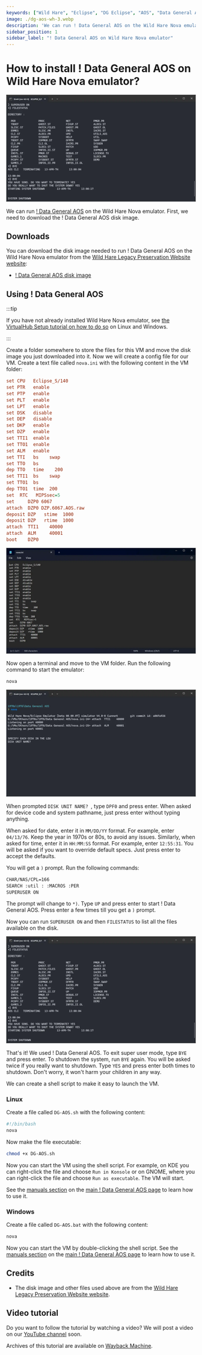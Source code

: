 ```yaml
---
keywords: ["Wild Hare", "Eclipse", "DG Eclipse", "AOS", "Data General AOS", "Data General Eclipse", "Data General", 1970s, 1972]
image: ./dg-aos-wh-3.webp
description: 'We can run ! Data General AOS on the Wild Hare Nova emulator. First, we need to download the ! Data General AOS disk image. You can download the disk image needed to run ! Data General AOS on the Wild Hare Nova emulator from the Wild Hare Legacy Preservation Website website:'
sidebar_position: 1
sidebar_label: "! Data General AOS on Wild Hare Nova emulator"
---
```


# How to install ! Data General AOS on Wild Hare Nova emulator?

![Wild Hare Nova emulator with ! Data General AOS](./dg-aos-wh-3.webp)

We can run [! Data General AOS](/1970s/1976/dg-aos) on the Wild Hare Nova emulator. First, we need to download the ! Data General AOS disk image.

## Downloads

You can download the disk image needed to run ! Data General AOS on the Wild Hare Nova emulator from the [Wild Hare Legacy Preservation Website website](http://www.novasareforever.org/):

- [! Data General AOS disk image](http://www.novasareforever.org/archive/public/wh/simh/disks/DZP.6067.AOS.raw)

## Using ! Data General AOS

:::tip

If you have not already installed Wild Hare Nova emulator, see [the VirtualHub Setup tutorial on how to do so](https://setup.virtualhub.eu.org/wh-nova/) on Linux and Windows.

:::

Create a folder somewhere to store the files for this VM and move the disk image you just downloaded into it. Now we will create a config file for our VM. Create a text file called `nova.ini` with the following content in the VM folder:

```ini
set CPU   Eclipse_S/140
set PTR   enable
set PTP   enable
set PLT   enable
set LPT   enable
set DSK   disable
set DEP   disable
set DKP   enable
set DZP   enable
set TTI1  enable
set TTO1  enable
set ALM   enable
set TTI   bs    swap
set TTO   bs
dep TTO   time    200
set TTI1  bs    swap
set TTO1  bs
dep TTO1  time  200
set  RTC   MIPSsec=5
set     DZP0 6067
attach  DZP0 DZP.6067.AOS.raw
deposit DZP   stime  1000
deposit DZP   rtime  1000
attach  TTI1    40000
attach  ALM     40001
boot    DZP0
```

![nova.ini](./dg-aos-wh-1.webp)

Now open a terminal and move to the VM folder. Run the following command to start the emulator:

```bash
nova
```

![nova](./dg-aos-wh-2.webp)

When prompted `DISK UNIT NAME? `, type `DPF0` and press enter. When asked for device code and system pathname, just press enter without typing anything.

When asked for date, enter it in `MM/DD/YY` format. For example, enter `04/13/76`. Keep the year in 1970s or 80s, to avoid any issues. Similarly, when asked for time, enter it in `HH:MM:SS` format. For example, enter `12:55:31`. You will be asked if you want to override default specs. Just press enter to accept the defaults.

You will get a `)` prompt. Run the following commands:

```bash
CHAR/NAS/CPL=166
SEARCH :util : :MACROS :PER
SUPERUSER ON
```

The prompt will change to `*)`. Type `UP` and press enter to start ! Data General AOS. Press enter a few times till you get a `)` prompt.

Now you can run `SUPERUSER ON` and then `FILESTATUS` to list all the files available on the disk.

![List of files in ! Data General AOS](./dg-aos-wh-3.webp)

That's it! We used ! Data General AOS. To exit super user mode, type `BYE` and press enter. To shutdown the system, run `BYE` again. You will be asked twice if you really want to shutdown. Type `YES` and press enter both times to shutdown. Don't worry, it won't harm your children in any way.

We can create a shell script to make it easy to launch the VM.

### Linux

Create a file called `DG-AOS.sh` with the following content:

```bash
#!/bin/bash
nova
```

Now make the file executable:

```bash
chmod +x DG-AOS.sh
```

Now you can start the VM using the shell script. For example, on KDE you can right-click the file and choose `Run in Konsole` or on GNOME, where you can right-click the file and choose `Run as executable`. The VM will start.

See the [manuals section](/1970s/1976/dg-aos/#manuals) on the [main ! Data General AOS page](/1970s/1976/dg-aos/) to learn how to use it.

### Windows

Create a file called `DG-AOS.bat` with the following content:

```bash
nova
```

Now you can start the VM by double-clicking the shell script. See the [manuals section](/1970s/1976/dg-aos/#manuals) on the [main ! Data General AOS page](/1970s/1976/dg-aos/) to learn how to use it.

## Credits

- The disk image and other files used above are from the [Wild Hare Legacy Preservation Website website](http://www.novasareforever.org/).

## Video tutorial

Do you want to follow the tutorial by watching a video? We will post a video on our [YouTube channel](https://www.youtube.com/@virtua1hub) soon.

Archives of this tutorial are available on [Wayback Machine](https://web.archive.org/web/*/https://virtualhub.eu.org/1970s/1976/dg-aos/wh/).
